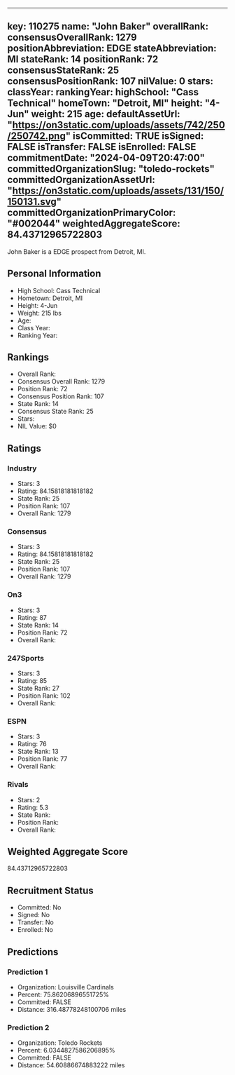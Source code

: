---
  key: 110275
  name: "John Baker"
  overallRank: 
  consensusOverallRank: 1279
  positionAbbreviation: EDGE
  stateAbbreviation: MI
  stateRank: 14
  positionRank: 72
  consensusStateRank: 25
  consensusPositionRank: 107
  nilValue: 0
  stars: 
  classYear: 
  rankingYear: 
  highSchool: "Cass Technical"
  homeTown: "Detroit, MI"
  height: "4-Jun"
  weight: 215
  age: 
  defaultAssetUrl: "https://on3static.com/uploads/assets/742/250/250742.png"
  isCommitted: TRUE
  isSigned: FALSE
  isTransfer: FALSE
  isEnrolled: FALSE
  commitmentDate: "2024-04-09T20:47:00"
  committedOrganizationSlug: "toledo-rockets"
  committedOrganizationAssetUrl: "https://on3static.com/uploads/assets/131/150/150131.svg"
  committedOrganizationPrimaryColor: "#002044"
  weightedAggregateScore: 84.43712965722803
  ---
  
  John Baker is a EDGE prospect from Detroit, MI.
  
  ## Personal Information
  - High School: Cass Technical
  - Hometown: Detroit, MI
  - Height: 4-Jun
  - Weight: 215 lbs
  - Age: 
  - Class Year: 
  - Ranking Year: 
  
  ## Rankings
  - Overall Rank: 
  - Consensus Overall Rank: 1279
  - Position Rank: 72
  - Consensus Position Rank: 107
  - State Rank: 14
  - Consensus State Rank: 25
  - Stars: 
  - NIL Value: $0
  
  ## Ratings
  
  ### Industry
  - Stars: 3
  - Rating: 84.15818181818182
  - State Rank: 25
  - Position Rank: 107
  - Overall Rank: 1279
  
  ### Consensus
  - Stars: 3
  - Rating: 84.15818181818182
  - State Rank: 25
  - Position Rank: 107
  - Overall Rank: 1279
  
  ### On3
  - Stars: 3
  - Rating: 87
  - State Rank: 14
  - Position Rank: 72
  - Overall Rank: 
  
  ### 247Sports
  - Stars: 3
  - Rating: 85
  - State Rank: 27
  - Position Rank: 102
  - Overall Rank: 
  
  ### ESPN
  - Stars: 3
  - Rating: 76
  - State Rank: 13
  - Position Rank: 77
  - Overall Rank: 
  
  ### Rivals
  - Stars: 2
  - Rating: 5.3
  - State Rank: 
  - Position Rank: 
  - Overall Rank: 
  
  ## Weighted Aggregate Score
  84.43712965722803
  
  ## Recruitment Status
  - Committed: No
  - Signed: No
  - Transfer: No
  - Enrolled: No
  
  
  
  ## Predictions
  
  ### Prediction 1
  - Organization: Louisville Cardinals
  - Percent: 75.86206896551725%
  - Committed: FALSE
  - Distance: 316.48778248100706 miles
  
  ### Prediction 2
  - Organization: Toledo Rockets
  - Percent: 6.0344827586206895%
  - Committed: FALSE
  - Distance: 54.60886674883222 miles
  